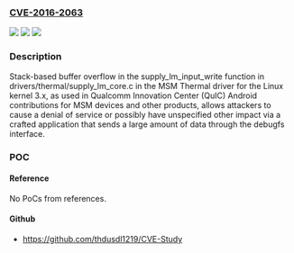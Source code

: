 ### [CVE-2016-2063](https://cve.mitre.org/cgi-bin/cvename.cgi?name=CVE-2016-2063)
![](https://img.shields.io/static/v1?label=Product&message=n%2Fa&color=blue)
![](https://img.shields.io/static/v1?label=Version&message=n%2Fa&color=blue)
![](https://img.shields.io/static/v1?label=Vulnerability&message=n%2Fa&color=brighgreen)

### Description

Stack-based buffer overflow in the supply_lm_input_write function in drivers/thermal/supply_lm_core.c in the MSM Thermal driver for the Linux kernel 3.x, as used in Qualcomm Innovation Center (QuIC) Android contributions for MSM devices and other products, allows attackers to cause a denial of service or possibly have unspecified other impact via a crafted application that sends a large amount of data through the debugfs interface.

### POC

#### Reference
No PoCs from references.

#### Github
- https://github.com/thdusdl1219/CVE-Study

